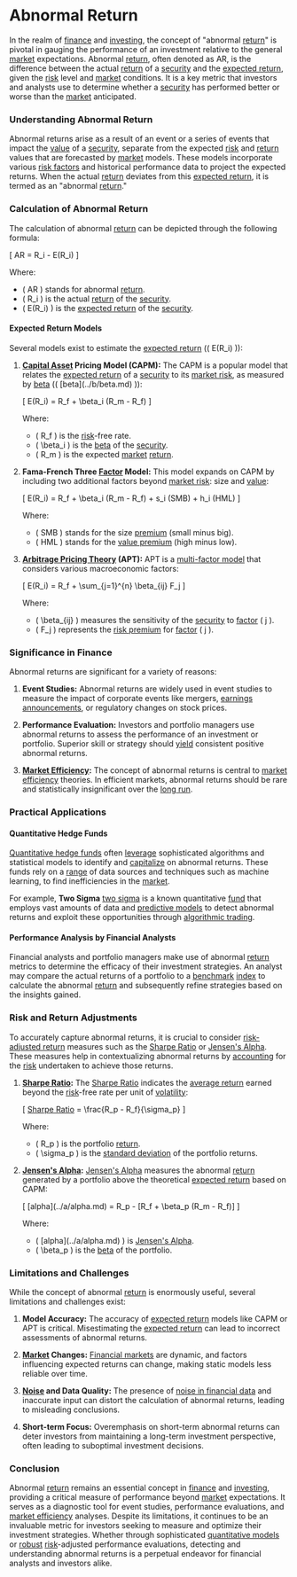 # Abnormal Return

In the realm of [finance](../f/finance.md) and [investing](../i/investing.md), the concept of "abnormal [return](../r/return.md)" is pivotal in gauging the performance of an investment relative to the general [market](../m/market.md) expectations. Abnormal [return](../r/return.md), often denoted as AR, is the difference between the actual [return](../r/return.md) of a [security](../s/security.md) and the [expected return](../e/expected_return.md), given the [risk](../r/risk.md) level and [market](../m/market.md) conditions. It is a key metric that investors and analysts use to determine whether a [security](../s/security.md) has performed better or worse than the [market](../m/market.md) anticipated.

### Understanding Abnormal Return

Abnormal returns arise as a result of an event or a series of events that impact the [value](../v/value.md) of a [security](../s/security.md), separate from the expected [risk](../r/risk.md) and [return](../r/return.md) values that are forecasted by [market](../m/market.md) models. These models incorporate various [risk factors](../r/risk_factors_in_trading.md) and historical performance data to project the expected returns. When the actual [return](../r/return.md) deviates from this [expected return](../e/expected_return.md), it is termed as an "abnormal [return](../r/return.md)."

### Calculation of Abnormal Return

The calculation of abnormal [return](../r/return.md) can be depicted through the following formula:

\[ AR = R_i - E(R_i) \]

Where:
- \( AR \) stands for abnormal [return](../r/return.md).
- \( R_i \) is the actual [return](../r/return.md) of the [security](../s/security.md).
- \( E(R_i) \) is the [expected return](../e/expected_return.md) of the [security](../s/security.md).

#### Expected Return Models

Several models exist to estimate the [expected return](../e/expected_return.md) (\( E(R_i) \)):

1. **[Capital Asset](../c/capital_asset.md) Pricing Model (CAPM):**
   The CAPM is a popular model that relates the [expected return](../e/expected_return.md) of a [security](../s/security.md) to its [market risk](../m/market_risk.md), as measured by [beta](../b/beta.md) (\( \[beta](../b/beta.md) \)):

   \[ E(R_i) = R_f + \beta_i (R_m - R_f) \]

   Where:
   - \( R_f \) is the [risk](../r/risk.md)-free rate.
   - \( \beta_i \) is the [beta](../b/beta.md) of the [security](../s/security.md).
   - \( R_m \) is the expected [market](../m/market.md) [return](../r/return.md).

2. **Fama-French Three [Factor](../f/factor.md) Model:**
   This model expands on CAPM by including two additional factors beyond [market risk](../m/market_risk.md): size and [value](../v/value.md):

   \[ E(R_i) = R_f + \beta_i (R_m - R_f) + s_i (SMB) + h_i (HML) \]

   Where:
   - \( SMB \) stands for the size [premium](../p/premium.md) (small minus big).
   - \( HML \) stands for the [value premium](../v/value_premium.md) (high minus low).

3. **[Arbitrage Pricing Theory](../a/arbitrage_pricing_theory.md) (APT):**
   APT is a [multi-factor model](../m/multi-factor_model.md) that considers various macroeconomic factors:

   \[ E(R_i) = R_f + \sum_{j=1}^{n} \beta_{ij} F_j \]

   Where:
   - \( \beta_{ij} \) measures the sensitivity of the [security](../s/security.md) to [factor](../f/factor.md) \( j \).
   - \( F_j \) represents the [risk premium](../r/risk_premium.md) for [factor](../f/factor.md) \( j \).

### Significance in Finance

Abnormal returns are significant for a variety of reasons:

1. **Event Studies:**
   Abnormal returns are widely used in event studies to measure the impact of corporate events like mergers, [earnings announcements](../e/earnings_announcements.md), or regulatory changes on stock prices.

2. **Performance Evaluation:**
   Investors and portfolio managers use abnormal returns to assess the performance of an investment or portfolio. Superior skill or strategy should [yield](../y/yield.md) consistent positive abnormal returns.

3. **[Market Efficiency](../m/market_efficiency.md):**
   The concept of abnormal returns is central to [market efficiency](../m/market_efficiency.md) theories. In efficient markets, abnormal returns should be rare and statistically insignificant over the [long run](../l/long_run.md).

### Practical Applications

#### Quantitative Hedge Funds

[Quantitative hedge funds](../q/quantitative_hedge_funds.md) often [leverage](../l/leverage.md) sophisticated algorithms and statistical models to identify and [capitalize](../c/capitalize.md) on abnormal returns. These funds rely on a [range](../r/range.md) of data sources and techniques such as machine learning, to find inefficiencies in the [market](../m/market.md).

For example, **Two Sigma** [two sigma](https://www.twosigma.com/) is a known quantitative [fund](../f/fund.md) that employs vast amounts of data and [predictive models](../p/predictive_models_in_trading.md) to detect abnormal returns and exploit these opportunities through [algorithmic trading](../a/accountability.md).

#### Performance Analysis by Financial Analysts

Financial analysts and portfolio managers make use of abnormal [return](../r/return.md) metrics to determine the efficacy of their investment strategies. An analyst may compare the actual returns of a portfolio to a [benchmark](../b/benchmark.md) [index](../i/index.md) to calculate the abnormal [return](../r/return.md) and subsequently refine strategies based on the insights gained.

### Risk and Return Adjustments

To accurately capture abnormal returns, it is crucial to consider [risk-adjusted return](../r/risk-adjusted_return.md) measures such as the [Sharpe Ratio](../s/sharpe_ratio.md) or [Jensen's Alpha](../j/jensen's_alpha.md). These measures help in contextualizing abnormal returns by [accounting](../a/accounting.md) for the [risk](../r/risk.md) undertaken to achieve those returns.

1. **[Sharpe Ratio](../s/sharpe_ratio.md):**
   The [Sharpe Ratio](../s/sharpe_ratio.md) indicates the [average return](../a/average_return.md) earned beyond the [risk](../r/risk.md)-free rate per unit of [volatility](../v/volatility.md):

   \[ [Sharpe Ratio](../s/sharpe_ratio.md) = \frac{R_p - R_f}{\sigma_p} \]

   Where:
   - \( R_p \) is the portfolio [return](../r/return.md).
   - \( \sigma_p \) is the [standard deviation](../s/standard_deviation.md) of the portfolio returns.

2. **[Jensen's Alpha](../j/jensen's_alpha.md):**
   [Jensen's Alpha](../j/jensen's_alpha.md) measures the abnormal [return](../r/return.md) generated by a portfolio above the theoretical [expected return](../e/expected_return.md) based on CAPM:

   \[ \[alpha](../a/alpha.md) = R_p - [R_f + \beta_p (R_m - R_f)] \]

   Where:
   - \( \[alpha](../a/alpha.md) \) is [Jensen's Alpha](../j/jensen's_alpha.md).
   - \( \beta_p \) is the [beta](../b/beta.md) of the portfolio.

### Limitations and Challenges

While the concept of abnormal [return](../r/return.md) is enormously useful, several limitations and challenges exist:

1. **Model Accuracy:**
   The accuracy of [expected return](../e/expected_return.md) models like CAPM or APT is critical. Misestimating the [expected return](../e/expected_return.md) can lead to incorrect assessments of abnormal returns.

2. **[Market](../m/market.md) Changes:**
   [Financial markets](../f/financial_market.md) are dynamic, and factors influencing expected returns can change, making static models less reliable over time.

3. **[Noise](../n/noise.md) and Data Quality:**
   The presence of [noise in financial data](../n/noise_in_financial_data.md) and inaccurate input can distort the calculation of abnormal returns, leading to misleading conclusions.

4. **Short-term Focus:**
   Overemphasis on short-term abnormal returns can deter investors from maintaining a long-term investment perspective, often leading to suboptimal investment decisions.

### Conclusion

Abnormal [return](../r/return.md) remains an essential concept in [finance](../f/finance.md) and [investing](../i/investing.md), providing a critical measure of performance beyond [market](../m/market.md) expectations. It serves as a diagnostic tool for event studies, performance evaluations, and [market efficiency](../m/market_efficiency.md) analyses. Despite its limitations, it continues to be an invaluable metric for investors seeking to measure and optimize their investment strategies. Whether through sophisticated [quantitative models](../q/quantitative_models.md) or [robust](../r/robust.md) [risk](../r/risk.md)-adjusted performance evaluations, detecting and understanding abnormal returns is a perpetual endeavor for financial analysts and investors alike.